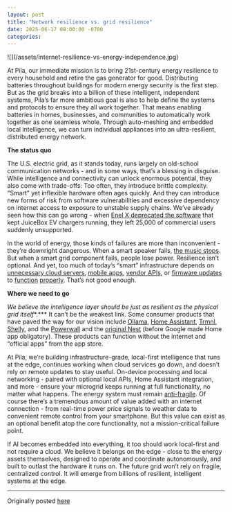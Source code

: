 ```yaml
---
layout: post
title: "Network resilience vs. grid resilience"
date: 2025-06-17 08:00:00 -0700
categories:
---
```

<div style="margin: auto">
![](/assets/internet-resilience-vs-energy-independence.jpg)
</div>

At Pila, our immediate mission is to bring 21st-century energy resilience to every household and retire the gas generator for good. Distributing batteries throughout buildings for modern energy security is the first step. But as the grid breaks into a billion of these intelligent, independent systems, Pila’s far more ambitious goal is also to help define the systems and protocols to ensure they all work together. That means enabling batteries in homes, businesses, and communities to automatically work together as one seamless whole. Through auto-meshing and embedded local intelligence, we can turn individual appliances into an ultra-resilient, distributed energy network.

**The status quo**

The U.S. electric grid, as it stands today, runs largely on old-school communication networks \- and in some ways, that’s a blessing in disguise. While intelligence and connectivity can unlock enormous potential, they also come with trade-offs: Too often, they introduce brittle complexity. “Smart” yet inflexible hardware often ages quickly. And they can introduce new forms of risk from software vulnerabilities and excessive dependency on internet access to exposure to unstable supply chains. We’ve already seen how this can go wrong \-  when [Enel X deprecated the software](https://www.canarymedia.com/articles/ev-charging/enel-x-way-abandoned-its-us-ev-charging-customers-what-happens-next) that kept JuiceBox EV chargers running, they left 25,000 of commercial users suddenly unsupported.

In the world of energy, those kinds of failures are more than inconvenient \- they’re downright dangerous. When a smart speaker fails, [the music stops](https://arstechnica.com/gadgets/2024/08/app-redesign-blowback-will-cost-sonos-up-to-30-million-ceo-says/). But when a smart grid component fails, people lose power. Resilience isn’t optional. And yet, too much of today’s “smart” infrastructure depends on [unnecessary cloud servers](https://www.jeffgeerling.com/blog/2025/i-wont-connect-my-dishwasher-your-stupid-cloud), [mobile apps](https://arstechnica.com/gadgets/2024/12/nightmare-zipcar-outage-is-a-warning-against-complete-app-dependency/), [vendor APIs](https://arstechnica.com/gadgets/2024/12/startup-will-brick-800-emotional-support-robot-for-kids-without-refunds/), or [firmware updates](https://arstechnica.com/gadgets/2025/04/google-ending-support-for-older-nest-thermostats-will-stop-selling-nests-in-europe/) to [function](https://arstechnica.com/gaming/2024/11/firmware-hacks-are-rejuvenating-spotifys-car-thing-before-the-company-bricks-it/) [properly](https://arstechnica.com/gadgets/2024/02/leap-year-glitch-broke-self-pay-pumps-across-new-zealand-for-over-10-hours/). That’s not good enough.

**Where we need to go**

*We believe the intelligence layer should be just as resilient as the physical grid itself**.*** It can’t be the weakest link. Some consumer products that have paved the way for our vision include [Ollama](https://ollama.com/), [Home Assistant](https://www.home-assistant.io/), [Trmnl](https://www.youtube.com/watch?app=desktop&v=eIcZZX10pa4), [Shelly](https://us.shelly.com/), and the [Powerwall](https://www.tesla.com/support/energy/solar-inverter/connecting-to-tesla-solar-inverter) and the [original Nest](https://www.youtube.com/watch?v=HhqD-ljcD6I) (before Google made Home app obligatory). These products can function without the internet and “official apps” from the app store. 

At Pila, we’re building infrastructure-grade, local-first intelligence that runs at the edge, continues working when cloud services go down, and doesn’t rely on remote updates to stay useful. On-device processing and local networking \- paired with optional local APIs, Home Assistant integration, and more \- ensure your microgrid keeps running at full functionality, no matter what happens. The energy system must remain [anti-fragile](https://pilledtexts.com/why-i-use-a-17-year-old-thinkpad/). Of course there’s a tremendous amount of value added with an internet connection \- from real-time power price signals to weather data to convenient remote control from your smartphone. But this value can exist as an optional benefit atop the core functionality, not a mission-critical failure point. 

If AI becomes embedded into everything, it too should work local-first and not require a cloud. We believe it belongs on the edge \- close to the energy assets themselves, designed to operate and coordinate autonomously, and built to outlast the hardware it runs on. The future grid won’t rely on fragile, centralized control. It will emerge from billions of resilient, intelligent systems at the edge.

------

Originally posted [here](https://pilaenergy.com/blog/network-vs-energy-resilience)
